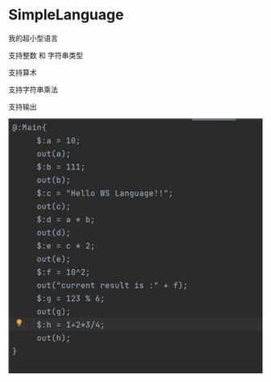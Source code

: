 # SimpleLanguage
我的超小型语言

支持整数 和 字符串类型

支持算术

支持字符串乘法

支持输出

![Image text](https://github.com/TheKingShun/SimpleLanguage/blob/main/%406%7B%5D%5B0EKE%60%25IZ%25TZ04CVHVB.png)
